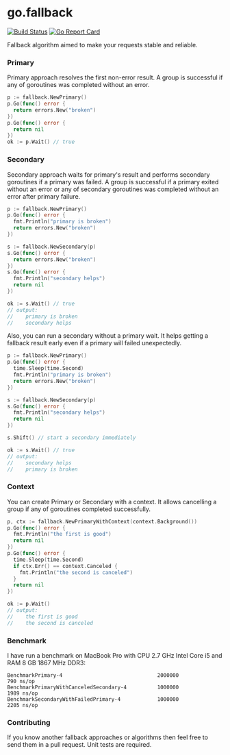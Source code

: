 # go.fallback

[![Build Status](https://travis-ci.org/regeda/go.fallback.svg?branch=master)](https://travis-ci.org/regeda/go.fallback)
[![Go Report Card](https://goreportcard.com/badge/github.com/regeda/go.fallback)](https://goreportcard.com/report/github.com/regeda/go.fallback)

Fallback algorithm aimed to make your requests stable and reliable.

### Primary
Primary approach resolves the first non-error result. A group is successful if any of goroutines was completed without an error.
```go
p := fallback.NewPrimary()
p.Go(func() error {
  return errors.New("broken")
})
p.Go(func() error {
  return nil
})
ok := p.Wait() // true
```

### Secondary
Secondary approach waits for primary's result and performs secondary goroutines if a primary was failed.
A group is successful if a primary exited without an error or any of secondary goroutines was completed without an error after primary failure.
```go
p := fallback.NewPrimary()
p.Go(func() error {
  fmt.Println("primary is broken")
  return errors.New("broken")
})

s := fallback.NewSecondary(p)
s.Go(func() error {
  return errors.New("broken")
})
s.Go(func() error {
  fmt.Println("secondary helps")
  return nil
})

ok := s.Wait() // true
// output:
//    primary is broken
//    secondary helps
```

Also, you can run a secondary without a primary wait. It helps getting a fallback result early even if a primary will failed unexpectedly.
```go
p := fallback.NewPrimary()
p.Go(func() error {
  time.Sleep(time.Second)
  fmt.Println("primary is broken")
  return errors.New("broken")
})

s := fallback.NewSecondary(p)
s.Go(func() error {
  fmt.Println("secondary helps")
  return nil
})

s.Shift() // start a secondary immediately

ok := s.Wait() // true
// output:
//    secondary helps
//    primary is broken
```

### Context
You can create Primary or Secondary with a context. It allows cancelling a group if any of goroutines completed successfully.
```go
p, ctx := fallback.NewPrimaryWithContext(context.Background())
p.Go(func() error {
  fmt.Println("the first is good")
  return nil
})
p.Go(func() error {
  time.Sleep(time.Second)
  if ctx.Err() == context.Canceled {
    fmt.Println("the second is canceled")
  }
  return nil
})

ok := p.Wait()
// output:
//    the first is good
//    the second is canceled
```

### Benchmark
I have run a benchmark on MacBook Pro with CPU 2.7 GHz Intel Core i5 and RAM 8 GB 1867 MHz DDR3:
```
BenchmarkPrimary-4                               2000000               790 ns/op
BenchmarkPrimaryWithCanceledSecondary-4          1000000              1989 ns/op
BenchmarkSecondaryWithFailedPrimary-4            1000000              2205 ns/op
```

### Contributing
If you know another fallback approaches or algorithms then feel free to send them in a pull request. Unit tests are required.
